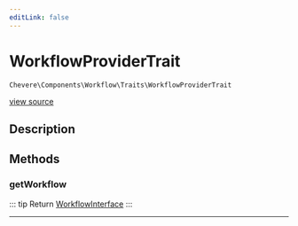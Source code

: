 ```yaml
---
editLink: false
---
```


# WorkflowProviderTrait

`Chevere\Components\Workflow\Traits\WorkflowProviderTrait`

[view source](https://github.com/chevere/chevere/blob/main/src/Chevere/Components/Workflow/Traits/WorkflowProviderTrait.php)

## Description



## Methods

### getWorkflow

::: tip Return
[WorkflowInterface](../../../Interfaces/Workflow/WorkflowInterface.md)
:::

---
